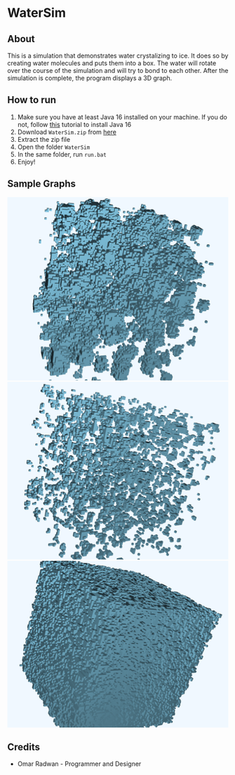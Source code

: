 # WaterSim
## About
This is a simulation that demonstrates water crystalizing to ice. It does so by creating water molecules and puts them into a box. The water will rotate over the course of the simulation and will try to bond to each other. After the simulation is complete, the program displays a 3D graph.
## How to run
1. Make sure you have at least Java 16 installed on your machine. If you do not, follow [this](https://studyopedia.com/java/install-java-jdk-16-windows-10/) tutorial to install Java 16
0. Download ```WaterSim.zip``` from [here](https://github.com/omarr321/WaterSim/releases/1.2.0)
0. Extract the zip file
0. Open the folder ```WaterSim```
0. In the same folder, run ```run.bat```
0. Enjoy!
## Sample Graphs
![Sample Graph 1](https://github.com/omarr321/WaterSim/blob/master/images/graph_one.png)
![Sample Graph 2](https://github.com/omarr321/WaterSim/blob/master/images/graph_two.png)
![Sample Graph 3](https://github.com/omarr321/WaterSim/blob/master/images/graph_three.png)
## Credits
* Omar Radwan - Programmer and Designer
